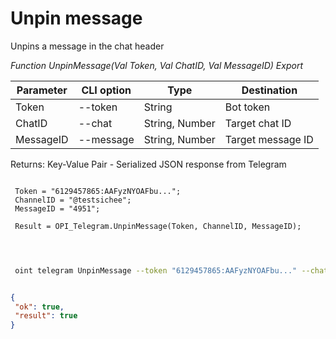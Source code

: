 ﻿---
sidebar_position: 5
---

# Unpin message
 Unpins a message in the chat header


*Function UnpinMessage(Val Token, Val ChatID, Val MessageID) Export*

 | Parameter | CLI option | Type | Destination |
 |-|-|-|-|
 | Token | --token | String | Bot token |
 | ChatID | --chat | String, Number | Target chat ID |
 | MessageID | --message | String, Number | Target message ID |

 
 Returns: Key-Value Pair - Serialized JSON response from Telegram

```bsl title="Code example"
	
 Token = "6129457865:AAFyzNYOAFbu...";
 ChannelID = "@testsichee";
 MessageID = "4951";
 
 Result = OPI_Telegram.UnpinMessage(Token, ChannelID, MessageID);

	
```

```sh title="CLI command example"
 
 oint telegram UnpinMessage --token "6129457865:AAFyzNYOAFbu..." --chat %chat% --message "4951"

```


```json title="Result"

{
 "ok": true,
 "result": true
}

```
